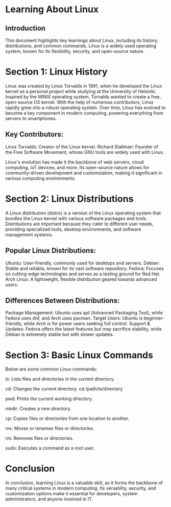 # Learning About Linux

## Introduction
This document highlights key learnings about Linux, including its history, distributions, and common commands. Linux is a widely used operating system, known for its flexibility, security, and open-source nature.

# Section 1: Linux History

Linux was created by Linus Torvalds in 1991, when he developed the Linux kernel as a personal project while studying at the University of Helsinki. Inspired by the MINIX operating system, Torvalds wanted to create a free, open-source OS kernel. With the help of numerous contributors, Linux rapidly grew into a robust operating system. Over time, Linux has evolved to become a key component in modern computing, powering everything from servers to smartphones.

## Key Contributors:
Linus Torvalds: Creator of the Linux kernel.
Richard Stallman: Founder of the Free Software Movement, whose GNU tools are widely used with Linux.

Linux's evolution has made it the backbone of web servers, cloud computing, IoT devices, and more. Its open-source nature allows for community-driven development and customization, making it significant in various computing environments.

# Section 2: Linux Distributions

A Linux distribution (distro) is a version of the Linux operating system that bundles the Linux kernel with various software packages and tools. Distributions are important because they cater to different user needs, providing specialized tools, desktop environments, and software management systems.

## Popular Linux Distributions:

Ubuntu: User-friendly, commonly used for desktops and servers.
Debian: Stable and reliable, known for its vast software repository.
Fedora: Focuses on cutting-edge technologies and serves as a testing ground for Red Hat.
Arch Linux: A lightweight, flexible distribution geared towards advanced users.

## Differences Between Distributions:
Package Management: Ubuntu uses apt (Advanced Packaging Tool), while Fedora uses dnf, and Arch uses pacman.
Target Users: Ubuntu is beginner-friendly, while Arch is for power users seeking full control.
Support & Updates: Fedora offers the latest features but may sacrifice stability, while Debian is extremely stable but with slower updates.

# Section 3: Basic Linux Commands

Below are some common Linux commands:

ls: Lists files and directories in the current directory.

cd: Changes the current directory. cd /path/to/directory

pwd: Prints the current working directory.

mkdir: Creates a new directory.

cp: Copies files or directories from one location to another.

mv: Moves or renames files or directories.

rm: Removes files or directories.

sudo: Executes a command as a root user.

# Conclusion
In conclusion, learning Linux is a valuable skill, as it forms the backbone of many critical systems in modern computing. Its versatility, security, and customization options make it essential for developers, system administrators, and anyone involved in IT.
